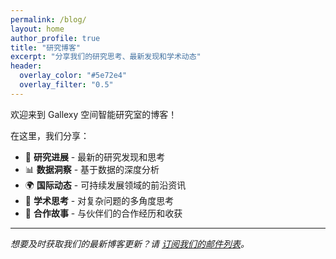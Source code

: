 ```yaml
---
permalink: /blog/
layout: home
author_profile: true
title: "研究博客"
excerpt: "分享我们的研究思考、最新发现和学术动态"
header:
  overlay_color: "#5e72e4"
  overlay_filter: "0.5"
---
```


欢迎来到 Gallexy 空间智能研究室的博客！

在这里，我们分享：

- 🔬 **研究进展** - 最新的研究发现和思考
- 📊 **数据洞察** - 基于数据的深度分析
- 🌍 **国际动态** - 可持续发展领域的前沿资讯  
- 💭 **学术思考** - 对复杂问题的多角度思考
- 🤝 **合作故事** - 与伙伴们的合作经历和收获

---

*想要及时获取我们的最新博客更新？请 [订阅我们的邮件列表](/contact/)。*